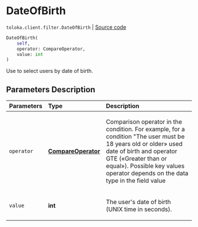 # DateOfBirth
`toloka.client.filter.DateOfBirth` | [Source code](https://github.com/Toloka/toloka-kit/blob/v0.1.25/src/client/filter.py#L302)

```python
DateOfBirth(
    self,
    operator: CompareOperator,
    value: int
)
```

Use to select users by date of birth.

## Parameters Description

| Parameters | Type | Description |
| :----------| :----| :-----------|
`operator`|**[CompareOperator](toloka.client.primitives.operators.CompareOperator.md)**|<p>Comparison operator in the condition. For example, for a condition &quot;The user must be 18 years old or older» used date of birth and operator GTE («Greater than or equal»). Possible key values operator depends on the data type in the field value</p>
`value`|**int**|<p>The user&#x27;s date of birth (UNIX time in seconds).</p>
